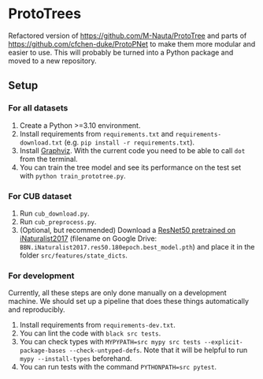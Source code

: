 # ProtoTrees

Refactored version of https://github.com/M-Nauta/ProtoTree and parts of https://github.com/cfchen-duke/ProtoPNet to make them more modular and easier to use.
This will probably be turned into a Python package and moved to a new repository.

## Setup
### For all datasets
1. Create a Python >=3.10 environment.
2. Install requirements from `requirements.txt` and `requirements-download.txt` (e.g. `pip install -r requirements.txt`).
3. Install [Graphviz](https://graphviz.org/). With the current code you need to be able to call `dot` from the terminal.
4. You can train the tree model and see its performance on the test set with `python train_prototree.py`. 

### For CUB dataset
1. Run `cub_download.py`.
2. Run `cub_preprocess.py`.
3. (Optional, but recommended) Download a [ResNet50 pretrained on iNaturalist2017](https://drive.google.com/drive/folders/1yHme1iFQy-Lz_11yZJPlNd9bO_YPKlEU) (filename on Google Drive: `BBN.iNaturalist2017.res50.180epoch.best_model.pth`) and place it in the folder `src/features/state_dicts`.

### For development
Currently, all these steps are only done manually on a development machine. We should set up a pipeline that does these things automatically and reproducibly.
1. Install requirements from `requirements-dev.txt`.
2. You can lint the code with `black src tests`.
3. You can check types with `MYPYPATH=src mypy src tests --explicit-package-bases --check-untyped-defs`. Note that it will be helpful to run `mypy --install-types` beforehand.
4. You can run tests with the command `PYTHONPATH=src pytest`.
